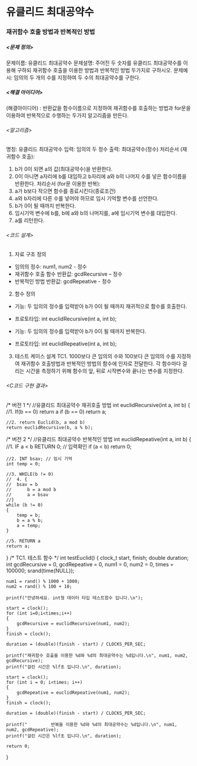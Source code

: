 # 유클리드 최대공약수
### 재귀함수 호출 방법과 반복적인 방법

##### <문제 정의>
문제이름: 유클리드 최대공약수
문제설명: 주어진 두 숫자를 유클리드 최대공약수를 이용해 구하되 재귀함수 호출을 이용한 방법과 반복적인 방법 두가지로 구하시오.
문제예시: 임의의 두 개의 수를 지정하여 두 수의 최대공약수를 구한다.

##### <해결 아이디어>
(해결아이디어) : 반환값을 함수이름으로 지정하여 재귀함수를 호출하는 방법과 for문을 이용하여 반복적으로 수행하는 두가지 알고리즘을 만든다.

###### <알고리즘>
명칭: 유클리드 최대공약수
입력: 임의의 두 정수
출력: 최대공약수(정수)
처리순서 (재귀함수 호출):
1. b가 0이 되면 a의 값(최대공약수)을 반환한다.
2. 0이 아니면 a자리에 b를 대입하고 b자리에 a와 b의 나머지 수를 넣은 함수이름을 반환한다.
처리순서 (for문 이용한 반복):
1. a가 b보다 작으면 함수를 종료시킨다(종료조건)
2. a와 b자리에 다른 수를 넣어야 하므로 임시 기억할 변수를 선언한다.
3. b가 0이 될 때까지 반복한다.
4. 임시기억 변수에 b를, b에 a와 b의 나머지를, a에 임시기억 변수를 대입한다.
5. a를 리턴한다.

###### <코드 설계>
1. 자료 구조 정의
- 임의의 정수: num1, num2 - 정수
- 재귀함수 호출 함수 반환값: gcdRecursive – 정수
- 반복적인 방법 반환값: gcdRepeative - 정수

2. 함수 정의
- 기능: 두 임의의 정수를 입력받아 b가 0이 될 때까지 재귀적으로 함수를 호출한다.
- 프로토타입: int euclidRecursive(int a, int b);

- 기능: 두 임의의 정수를 입력받아 b가 0이 될 때까지 반복한다.
- 프로토타입: int euclidRepeative(int a, int b);

3. 테스트 케이스 설계
TC1. 1000보다 큰 임의의 수와 100보다 큰 임의의 수를 지정하여 재귀함수 호출방법과 반복적인 방법의 함수에 인자로 전달한다. 각 함수마다 걸리는 시간을 측정하기 위해 함수의 앞, 뒤로 시작변수와 끝나는 변수를 지정한다.

###### <C코드 구현 결과>
/* 버전 1 */
//유클리드 최대공약수 재귀호출 방법
int euclidRecursive(int a, int b)
{
	//1. If(b == 0) return a
	if (b == 0)
		return a;

	//2. return Euclid(b, a mod b)
	return euclidRecursive(b, a % b);

/* 버전 2 */
//유클리드 최대공약수 반복적인 방법
int euclidRepeative(int a, int b)
{
	//1. IF a < b RETURN 0; // 입력확인
	if (a < b)
		return 0;

	//2. INT bsav; // 임시 기억
	int temp = 0;

	//3. WHILE(b != 0)
	//	4. {
	//	bsav = b
	//		b = a mod b
	//		a = bsav
	//}
	while (b != 0)
	{
		temp = b;
		b = a % b;
		a = temp;
	}
	
	//5. RETURN a
	return a;
}
/* TC1. 테스트 함수 */
int testEuclid()
{
	clock_t start, finish;
	double duration;
	int gcdRecursive = 0, gcdRepeative = 0, num1 = 0, num2 = 0, times = 100000;
	srand(time(NULL));

	num1 = rand() % 1000 + 1000;
	num2 = rand() % 100 + 10;

	printf("안녕하세요. int형 데이터 타입 테스트함수 입니다.\n");

	start = clock();
	for (int i=0;i<times;i++)
	{
		gcdRecursive = euclidRecursive(num1, num2);
	}
	finish = clock();

	duration = (double)(finish - start) / CLOCKS_PER_SEC;

	printf("재귀함수 호출을 이용한 %d와 %d의 최대공약수는 %d입니다.\n", num1, num2, gcdRecursive);
	printf("걸린 시간은 %lf초 입니다.\n", duration);

	start = clock();
	for (int i = 0; i<times; i++)
	{
		gcdRepeative = euclidRepeative(num1, num2);
	}
	finish = clock();

	duration = (double)(finish - start) / CLOCKS_PER_SEC;

	printf("         반복을 이용한 %d와 %d의 최대공약수는 %d입니다.\n", num1, num2, gcdRepeative);
	printf("걸린 시간은 %lf초 입니다.\n", duration);

	return 0;
}
